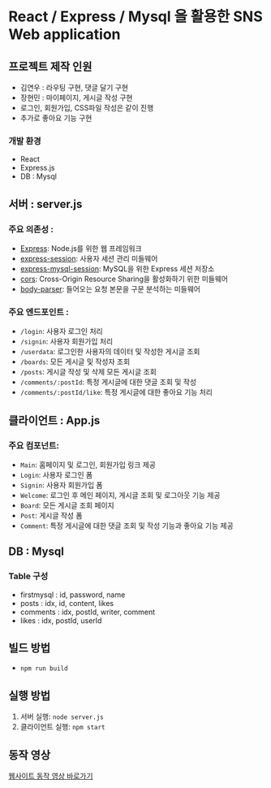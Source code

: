 # React / Express / Mysql 을 활용한 SNS Web application

## 프로젝트 제작 인원
- 김연우 : 라우팅 구현, 댓글 달기 구현
- 장현민 : 마이페이지, 게시글 작성 구현
- 로그인, 회원가입, CSS파일 작성은 같이 진행
- 추가로 좋아요 기능 구현

### 개발 환경

- React
- Express.js
- DB : Mysql

## 서버 : server.js

### 주요 의존성 : 
- [Express](https://expressjs.com/): Node.js를 위한 웹 프레임워크
- [express-session](https://www.npmjs.com/package/express-session): 사용자 세션 관리 미들웨어
- [express-mysql-session](https://www.npmjs.com/package/express-mysql-session): MySQL을 위한 Express 세션 저장소
- [cors](https://www.npmjs.com/package/cors): Cross-Origin Resource Sharing을 활성화하기 위한 미들웨어
- [body-parser](https://www.npmjs.com/package/body-parser): 들어오는 요청 본문을 구문 분석하는 미들웨어

### 주요 엔드포인트 :

- `/login`: 사용자 로그인 처리
- `/signin`: 사용자 회원가입 처리
- `/userdata`: 로그인한 사용자의 데이터 및 작성한 게시글 조회
- `/boards`: 모든 게시글 및 작성자 조회
- `/posts`: 게시글 작성 및 삭제 모든 게시글 조회
- `/comments/:postId`: 특정 게시글에 대한 댓글 조회 및 작성
- `/comments/:postId/like`: 특정 게시글에 대한 좋아요 기능 처리

## 클라이언트 : App.js

### 주요 컴포넌트:

- `Main`: 홈페이지 및 로그인, 회원가입 링크 제공
- `Login`: 사용자 로그인 폼 
- `Signin`: 사용자 회원가입 폼
- `Welcome`: 로그인 후 메인 페이지, 게시글 조회 및 로그아웃 기능 제공
- `Board`: 모든 게시글 조회 페이지
- `Post`: 게시글 작성 폼
- `Comment`: 특정 게시글에 대한 댓글 조회 및 작성 기능과 좋아요 기능 제공

## DB : Mysql

### Table 구성

- firstmysql : id, password, name
- posts : idx, id, content, likes
- comments : idx, postId, writer, comment
- likes : idx, postId, userId

## 빌드 방법

- `npm run build`

## 실행 방법

1. 서버 실행: `node server.js`
2. 클라이언트 실행: `npm start`

## 동작 영상

[웹사이트 동작 영상 바로가기](https://youtu.be/JhFfv6x0xxg)